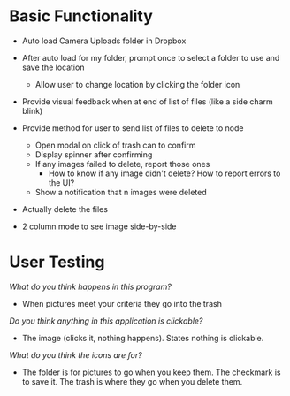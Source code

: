 # Basic Functionality

* Auto load Camera Uploads folder in Dropbox

* After auto load for my folder, prompt once to select a folder to use and save the location
    * Allow user to change location by clicking the folder icon

* Provide visual feedback when at end of list of files (like a side charm blink)

* Provide method for user to send list of files to delete to node
    * Open modal on click of trash can to confirm
    * Display spinner after confirming
    * If any images failed to delete, report those ones
        * How to know if any image didn't delete? How to report errors to the UI?
    * Show a notification that n images were deleted

* Actually delete the files

* 2 column mode to see image side-by-side

# User Testing

_What do you think happens in this program?_  
* When pictures meet your criteria they go into the trash

_Do you think anything in this application is clickable?_
* The image (clicks it, nothing happens). States nothing is clickable.

_What do you think the icons are for?_
* The folder is for pictures to go when you keep them. The checkmark is to save it. The trash is where they go when you delete them.

